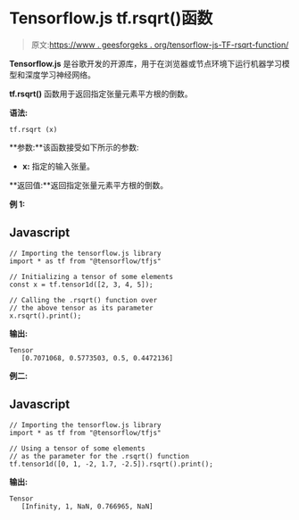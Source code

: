 # Tensorflow.js tf.rsqrt()函数

> 原文:[https://www . geesforgeks . org/tensorflow-js-TF-rsqrt-function/](https://www.geeksforgeeks.org/tensorflow-js-tf-rsqrt-function/)

**Tensorflow.js** 是谷歌开发的开源库，用于在浏览器或节点环境下运行机器学习模型和深度学习神经网络。

**tf.rsqrt()** 函数用于返回指定张量元素平方根的倒数。

**语法:**

```
tf.rsqrt (x)
```

**参数:**该函数接受如下所示的参数:

*   **x:** 指定的输入张量。

**返回值:**返回指定张量元素平方根的倒数。

**例 1:**

## Javascript

```
// Importing the tensorflow.js library
import * as tf from "@tensorflow/tfjs"

// Initializing a tensor of some elements
const x = tf.tensor1d([2, 3, 4, 5]);

// Calling the .rsqrt() function over
// the above tensor as its parameter
x.rsqrt().print();
```

**输出:**

```
Tensor
   [0.7071068, 0.5773503, 0.5, 0.4472136]
```

**例二:**

## Javascript

```
// Importing the tensorflow.js library
import * as tf from "@tensorflow/tfjs"

// Using a tensor of some elements
// as the parameter for the .rsqrt() function
tf.tensor1d([0, 1, -2, 1.7, -2.5]).rsqrt().print();
```

**输出:**

```
Tensor
   [Infinity, 1, NaN, 0.766965, NaN]
```